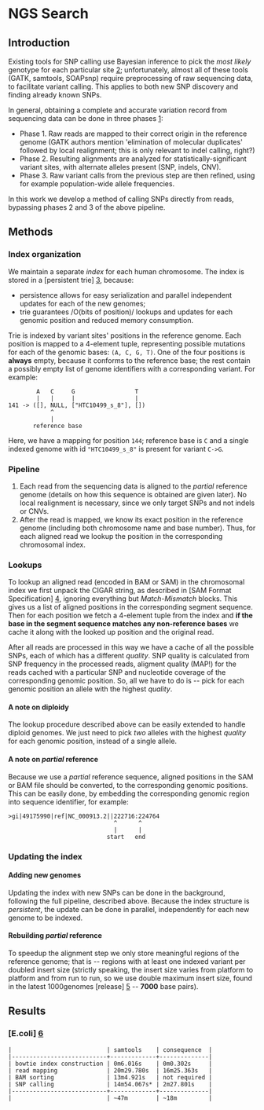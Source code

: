 NGS Search
==========

Introduction
------------

Existing tools for SNP calling use Bayesian inference to pick the
*most likely* genotype for each particular site [2]; unfortunately, almost
all of these tools (GATK, samtools, SOAPsnp) require preprocessing of raw
sequencing data, to facilitate variant calling. This applies to both new
SNP discovery and finding already known SNPs.

In general, obtaining a complete and accurate variation record from
sequencing data can be done in three phases [1]:

* Phase 1. Raw reads are mapped to their correct origin in the reference
           genome (GATK authors mention 'elimination of molecular duplicates'
           followed by local realignment; this is only relevant to indel
           calling, right?)
* Phase 2. Resulting alignments are analyzed for statistically-significant variant
           sites, with alternate alleles present (SNP, indels, CNV).
* Phase 3. Raw variant calls from the previous step are then refined, using
           for example population-wide allele frequencies.

In this work we develop a method of calling SNPs directly from reads, bypassing
phases 2 and 3 of the above pipeline.

[1]: http://www.ncbi.nlm.nih.gov/pmc/articles/PMC3083463/
[2]: http://www.nature.com/nrg/journal/v12/n6/full/nrg2986.html


Methods
-------

### Index organization

We maintain a separate *index* for each human chromosome. The index is
stored in a [persistent trie] [3], because:

* persistence allows for easy serialization and parallel independent
  updates for each of the new genomes;
* trie guarantees /O(bits of position)/ lookups and updates for each
  genomic position and reduced memory consumption.

Trie is indexed by variant sites' positions in the reference genome.
Each position is mapped to a 4-element tuple, representing possible
mutations for each of the genomic bases: `(A, C, G, T)`. One of the four
positions is **always** empty, because it conforms to the reference
base; the rest contain a possibly empty list of genome identifiers
with a corresponding variant. For example:

            A   C     G                 T
            |   |     |                 |
    141 -> ([], NULL, ["HTC10499_s_8"], [])
                ^
                |
           reference base

Here, we have a mapping for position `144`; reference base is `C` and a
single indexed genome with id `"HTC10499_s_8"` is present for variant
`C->G`.

[3]: http://citeseerx.ist.psu.edu/viewdoc/summary?doi=10.1.1.37.5452

### Pipeline

1. Each read from the sequencing data is aligned to the *partial* reference
   genome (details on how this sequence is obtained are given later).
   No local realignment is necessary, since we only target SNPs and not
   indels or CNVs.
2. After the read is mapped, we know its exact position in the reference
   genome (including both chromosome name and base number). Thus, for each
   aligned read we lookup the position in the corresponding chromosomal
   index.

### Lookups

To lookup an aligned read (encoded in BAM or SAM) in the chromosomal index
we first unpack the CIGAR string, as described in
[SAM Format Specification] [4], ignoring everything but *Match-Mismatch*
blocks. This gives us a list of aligned positions in the corresponding
segment sequence. Then for each position we fetch a 4-element tuple from
the index and **if the base in the segment sequence matches any
non-reference bases** we cache it along with the looked up position and
the original read.

After all reads are processed in this way we have a cache of all the
possible SNPs, each of which has a different *quality*. SNP quality
is calculated from SNP frequency in the processed reads, aligment
quality (MAP!) for the reads cached with a particular SNP and nucleotide
coverage of the corresponding genomic position. So, all we have to
do is -- pick for each genomic position an allele with the highest
*quality*.

#### A note on diploidy

The lookup procedure described above can be easily extended to handle
diploid genomes. We just need to pick *two* alleles with the highest
*quality* for each genomic position, instead of a single allele.

#### A note on *partial* reference

Because we use a *partial* reference sequence, aligned positions in the
SAM or BAM file should be converted, to the corresponding genomic
positions. This can be easily done, by embedding the corresponding
genomic region into sequence identifier, for example:

    >gi|49175990|ref|NC_000913.2||222716:224764
                                  ^      ^
                                  |      |
                                start   end

[4]: http://samtools.sourceforge.net/SAM1.pdf

### Updating the index

#### Adding new genomes

Updating the index with new SNPs can be done in the background, following
the full pipeline, described above. Because the index structure is
*persistent*, the update can be done in parallel, independently for each
new genome to be indexed.

#### Rebuilding *partial* reference

To speedup the alignment step we only store meaningful regions of the
reference genome; that is -- regions with at least one indexed variant
per doubled insert size (strictly speaking, the insert size varies from
platform to platform and from run to run, so we use double maximum
insert size, found in the latest 1000genomes [release] [5] -- **7000**
base pairs).

[5]: ftp://ftp.1000genomes.ebi.ac.uk/vol1/ftp/sequence.index

Results
-------

### [E.coli] [6]

    |                           | samtools    | consequence  |
    |---------------------------+-------------+--------------|
    | bowtie index construction | 0m6.016s    | 0m0.302s     |
    | read mapping              | 20m29.780s  | 16m25.363s   |
    | BAM sorting               | 13m4.921s   | not required |
    | SNP calling               | 14m54.067s* | 2m27.801s    |
    |---------------------------+-------------+--------------|
    |                           | ~47m        | ~18m         |

[6]: http://www.genome.jp/dbget-bin/www_bget?refseq+NC_000913
